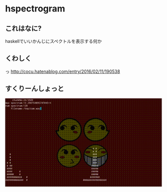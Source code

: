 # hspectrogram

## これはなに?
haskellでいいかんじにスペクトルを表示する何か

## くわしく
っ http://cocu.hatenablog.com/entry/2016/02/11/190538

## すくりーんしょっと
![](https://raw.githubusercontent.com/cocuh/hspectrogram/master/demo.gif)
